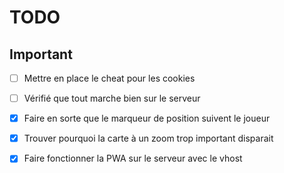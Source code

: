 # TODO

## Important

- [ ] Mettre en place le cheat pour les cookies
- [ ] Vérifié que tout marche bien sur le serveur


- [X] Faire en sorte que le marqueur de position suivent le joueur
- [X] Trouver pourquoi la carte à un zoom trop important disparait
- [X] Faire fonctionner la PWA sur le serveur avec le vhost